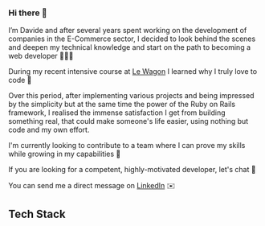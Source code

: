 ### Hi there 👋

I’m Davide and after several years spent working on the development of companies in the E-Commerce sector, I decided to look behind the scenes and deepen my technical knowledge and start on the path to becoming a web developer 👨🏻‍💻

During my recent intensive course at [Le Wagon](https://www.lewagon.com/web-development-course/full-time) I learned why I truly love to code 💜

Over this period, after implementing various projects and being impressed by the simplicity but at the same time the power of the Ruby on Rails framework, I realised the immense satisfaction I get from building something real, that could make someone's life easier, using nothing but code and my own effort.

I'm currently looking to contribute to a team where I can prove my skills while growing in my capabilities 🚀

If you are looking for a competent, highly-motivated developer, let's chat 💬

You can send me a direct message on [LinkedIn](https://www.linkedin.com/in/davide-tello/) ✉️

## Tech Stack
